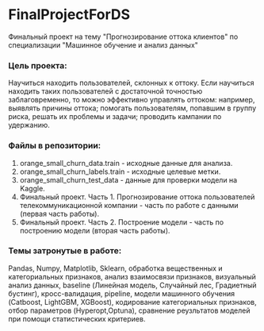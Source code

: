 # FinalProjectForDS
Финальный проект на тему "Прогнозирование оттока клиентов" по специализации "Машинное обучение и анализ данных"

### Цель проекта:
Научиться находить пользователей, склонных к оттоку. Если научиться находить таких пользователей с достаточной точностью заблаговременно, то можно эффективно управлять оттоком: например, выявлять причины оттока; помогать пользователям, попавшим в группу риска, решать их проблемы и задачи; проводить кампании по удержанию.


### Файлы в репозитории:
1. orange_small_churn_data.train - исходные данные для анализа.
2. orange_small_churn_labels.train - исходные целевые метки.
3. orange_small_churn_test_data - данные для проверки модели на Kaggle. 
4. Финальный проект. Часть 1. Прогнозирование оттока пользователей телекоммуникационной компании - часть по работе с данными (первая часть работы).
5. Финальный проект. Часть 2. Построение модели - часть по построению модели (вторая часть работы).

### Темы затронутые в работе: 

Pandas, Numpy, Matplotlib, Sklearn, обработка вещественных и категориальных признаков, анализ взаимосвязи признаков, визуальный анализ данных, baseline (Линейная модель, Случайный лес, Градиетный бустинг), кросс-валидация, pipeline, модели машинного обучения (Catboost, LightGBM, XGBoost), кодирование категориальных признаков, отбор параметров (Hyperopt,Optuna), сравнение реузльтатов моделей при помощи статистических критериев.

